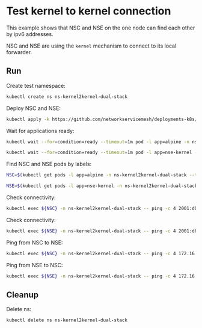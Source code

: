 # Test kernel to kernel connection


This example shows that NSC and NSE on the one node can find each other by ipv6 addresses.

NSC and NSE are using the `kernel` mechanism to connect to its local forwarder.

## Run

Create test namespace:
```bash
kubectl create ns ns-kernel2kernel-dual-stack
```

Deploy NSC and NSE:
```bash
kubectl apply -k https://github.com/networkservicemesh/deployments-k8s/examples/features/dual-stack/Kernel2Kernel_dual_stack?ref=31ba77f8be3bce96a19dae4d45d781c782420c1b
```

Wait for applications ready:
```bash
kubectl wait --for=condition=ready --timeout=1m pod -l app=alpine -n ns-kernel2kernel-dual-stack
```
```bash
kubectl wait --for=condition=ready --timeout=1m pod -l app=nse-kernel -n ns-kernel2kernel-dual-stack
```

Find NSC and NSE pods by labels:
```bash
NSC=$(kubectl get pods -l app=alpine -n ns-kernel2kernel-dual-stack --template '{{range .items}}{{.metadata.name}}{{"\n"}}{{end}}')
```
```bash
NSE=$(kubectl get pods -l app=nse-kernel -n ns-kernel2kernel-dual-stack --template '{{range .items}}{{.metadata.name}}{{"\n"}}{{end}}')
```

Check connectivity:
```bash
kubectl exec ${NSC} -n ns-kernel2kernel-dual-stack -- ping -c 4 2001:db8::
```

Check connectivity:
```bash
kubectl exec ${NSE} -n ns-kernel2kernel-dual-stack -- ping -c 4 2001:db8::1
```

Ping from NSC to NSE:
```bash
kubectl exec ${NSC} -n ns-kernel2kernel-dual-stack -- ping -c 4 172.16.1.100
```

Ping from NSE to NSC:
```bash
kubectl exec ${NSE} -n ns-kernel2kernel-dual-stack -- ping -c 4 172.16.1.101
```

## Cleanup

Delete ns:
```bash
kubectl delete ns ns-kernel2kernel-dual-stack
```
